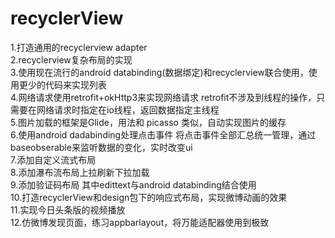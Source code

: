 # recyclerView
1.打造通用的recyclerview adapter  
2.recyclerview复杂布局的实现  
3.使用现在流行的android databinding(数据绑定)和recyclerview联合使用，使用更少的代码来实现列表  
4.网络请求使用retrofit+okHttp3来实现网络请求 retrofit不涉及到线程的操作，只需要在网络请求时指定在io线程，返回数据指定主线程  
5.图片加载的框架是Glide，用法和 picasso 类似，自动实现图片的缓存  
6.使用android dadabinding处理点击事件 将点击事件全部汇总统一管理，通过baseobserable来监听数据的变化，实时改变ui  
7.添加自定义流式布局  
8.添加瀑布流布局上拉刷新下拉加载  
9.添加验证码布局 其中edittext与android databinding结合使用  
10.打造recyclerView和design包下的响应式布局，实现微博动画的效果  
11.实现今日头条版的视频播放  
12.仿微博发现页面，练习appbarlayout，将万能适配器使用到极致

